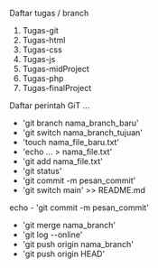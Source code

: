 Daftar tugas / branch
  1. Tugas-git
  2. Tugas-html
  3. Tugas-css
  4. Tugas-js
  5. Tugas-midProject
  6. Tugas-php
  7. Tugas-finalProject

Daftar perintah GiT
...
- \'git branch nama_branch_baru\'
- \'git switch nama_branch_tujuan\'
- \'touch nama_file_baru.txt\'
- \'echo ... > nama_file.txt\'
- \'git add nama_file.txt\'
- \'git status\'
- \'git commit -m pesan_commit\'
- \'git switch main' >> README.md

echo - 'git commit -m pesan_commit\'
- \'git merge nama_branch\'
- \'git log --online\'
- \'git push origin nama_branch\'
- \'git push origin HEAD\'
